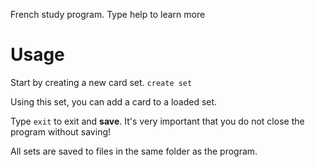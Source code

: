 French study program. Type help to learn more

# Usage
Start by creating a new card set. `create set`

Using this set, you can add a card to a loaded set.

Type `exit` to exit and **save**. It's very important that you do not close the program without saving!

All sets are saved to files in the same folder as the program.
